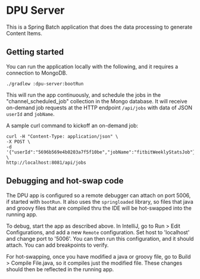 # DPU Server

This is a Spring Batch application that does the data processing to generate Content Items.

## Getting started

You can run the application locally with the following, and it requires a connection to MongoDB.

```
./gradlew :dpu-server:bootRun 
```

This will run the app continuously, and schedule the jobs in the "channel_scheduled_job" collection in the Mongo 
database. It will receive on-demand job requests at the HTTP endpoint `/api/jobs` with data of JSON `userId` and `jobName`.

A sample curl command to kickoff an on-demand job:

```
curl -H "Content-Type: application/json" \
-X POST \
-d '{"userId":"5696b569e4b0203a7f5f10be","jobName":"fitbitWeeklyStatsJob"}' \
http://localhost:8081/api/jobs
```

## Debugging and hot-swap code

The DPU app is configured so a remote debugger can attach on port 5006, if started with `bootRun`. It also uses 
the `springloaded` library, so files that java and groovy files that are compiled thru the IDE will be hot-swapped 
into the running app. 

To debug, start the app as described above.  In IntelliJ, go to Run > Edit Configurations, and add a new `Remote` 
configuration.  Set host to 'localhost' and change port to '5006'.  You can then run this configuration, and it should
attach.  You can add breakpoints to verify.

For hot-swapping, once you have modified a java or groovy file, go to Build > Compile File.java, so it compiles just 
the modified file.  These changes should then be reflected in the running app.
